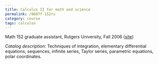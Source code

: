 ```yaml
---
title: Calculus II for math and science
permalink: /0607f-152ru
category: course
tags: calculus
---
```


Math 152 graduate assistant, Rutgers University, Fall 2006 ([site](http://math.boisestate.edu/~scoskey/courses/0607f-152ru))<!--more-->

*Catalog description*: Techniques of integration, elementary differential equations, sequences, infinite series, Taylor series, parametric equations, polar coordinates.
